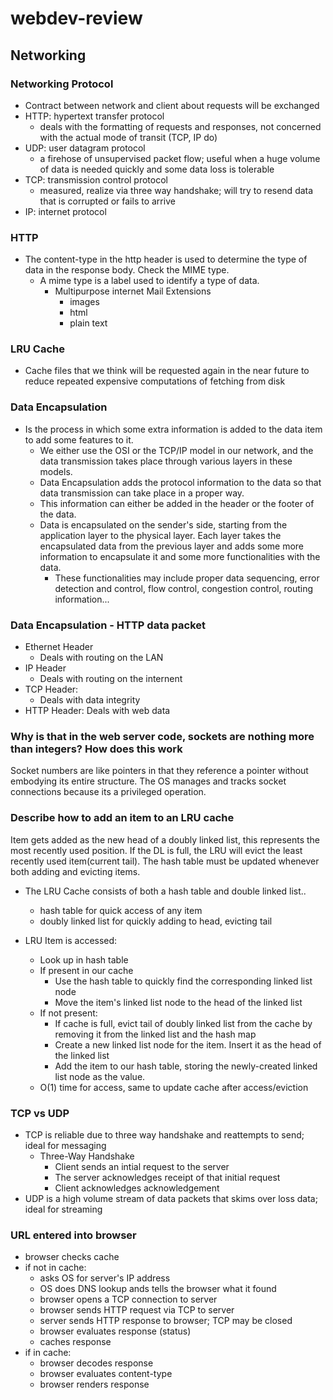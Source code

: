 # webdev-review

## Networking

### Networking Protocol

- Contract between network and client about requests will be exchanged
- HTTP: hypertext transfer protocol
  - deals with the formatting of requests and responses, not concerned with the actual mode of transit (TCP, IP do)
- UDP: user datagram protocol
  - a firehose of unsupervised packet flow; useful when a huge volume of data is needed quickly and some data loss is tolerable
- TCP: transmission control protocol
  - measured, realize via three way handshake; will try to resend data that is corrupted or fails to arrive
- IP: internet protocol

### HTTP

- The content-type in the http header is used to determine the type of data in the response body. Check the MIME type.
  - A mime type is a label used to identify a type of data.
    - Multipurpose internet Mail Extensions
      - images
      - html
      - plain text

### LRU Cache

- Cache files that we think will be requested again in the near future to reduce repeated expensive computations of fetching from disk

### Data Encapsulation

- Is the process in which some extra information is added to the data item to add some features to it.
  - We either use the OSI or the TCP/IP model in our network, and the data transmission takes place through various layers in these models.
  - Data Encapsulation adds the protocol information to the data so that data transmission can take place in a proper way.
  - This information can either be added in the header or the footer of the data.
  - Data is encapsulated on the sender's side, starting from the application layer to the physical layer. Each layer takes the encapsulated data from the previous layer and adds some more information to encapsulate it and some more functionalities with the data.
    - These functionalities may include proper data sequencing, error detection and control, flow control, congestion control, routing information...

### Data Encapsulation - HTTP data packet

- Ethernet Header
  - Deals with routing on the LAN
- IP Header
  - Deals with routing on the internent
- TCP Header:
  - Deals with data integrity
- HTTP Header: Deals with web data

### Why is that in the web server code, sockets are nothing more than integers? How does this work

Socket numbers are like pointers in that they reference a pointer without embodying its entire structure. The OS manages and tracks socket connections because its a privileged operation.

### Describe how to add an item to an LRU cache

Item gets added as the new head of a doubly linked list, this represents the most recently used position. If the DL is full, the LRU will evict the least recently used item(current tail). The hash table must be updated whenever both adding and evicting items.

- The LRU Cache consists of both a hash table and double linked list..
  - hash table for quick access of any item
  - doubly linked list for quickly adding to head, evicting tail

- LRU Item is accessed:
  - Look up in hash table
  - If present in our cache
    - Use the hash table to quickly find the corresponding linked list node
    - Move the item's linked list node to the head of the linked list
  - If not present:
    - If cache is full, evict tail of doubly linked list from the cache by removing it from the linked list and the hash map
    - Create a new linked list node for the item. Insert it as the head of the linked list
    - Add the item to our hash table, storing the newly-created linked list node as the value.
  - O(1) time for access, same to update cache after access/eviction

### TCP vs UDP

- TCP is reliable due to three way handshake and reattempts to send; ideal for messaging
  - Three-Way Handshake
    - Client sends an intial request to the server
    - The server acknowledges receipt of that initial request
    - Client acknowledges acknowledgement
- UDP is a high volume stream of data packets that skims over loss data; ideal for streaming

### URL entered into browser

- browser checks cache
- if not in cache:
  - asks OS for server's IP address
  - OS does DNS lookup ands tells the browser what it found
  - browser opens a TCP connection to server
  - browser sends HTTP request via TCP to server
  - server sends HTTP response to browser; TCP may be closed
  - browser evaluates response (status)
  - caches response
- if in cache:
  - browser decodes response
  - browser evaluates content-type
  - browser renders response